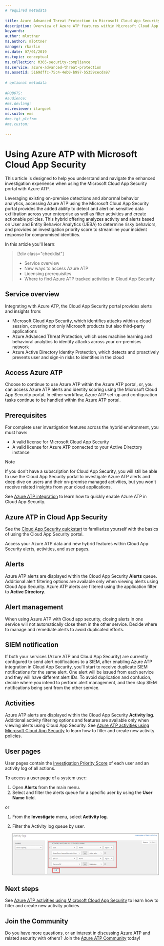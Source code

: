 ```yaml
---
# required metadata

title: Azure Advanced Threat Protection in Microsoft Cloud App Security  | Microsoft Docs
description: Overview of Azure ATP features within Microsoft Cloud App Security.
keywords:
author: mlottner
ms.author: mlottner
manager: rkarlin
ms.date: 07/01/2019
ms.topic: conceptual
ms.collection: M365-security-compliance
ms.service: azure-advanced-threat-protection
ms.assetid: 5169dffc-75c4-4eb0-b997-b5359cecda97

# optional metadata

#ROBOTS:
#audience:
#ms.devlang:
ms.reviewer: itargoet
ms.suite: ems
#ms.tgt_pltfrm:
#ms.custom:

---
```


# Using Azure ATP with Microsoft Cloud App Security 


This article is designed to help you understand and navigate the enhanced investigation experience when using the Microsoft Cloud App Security portal with Azure ATP. 

Leveraging existing on-premise detections and abnormal behavior analytics, accessing Azure ATP using the Microsoft Cloud App Security portal provides the added ability to detect and alert on sensitive data exfiltration across your enterprise as well as filter activities and create actionable policies. This hybrid offering analyzes activity and alerts based on User and Entity Behavior Analytics (UEBA) to determine risky behaviors, and provides an  investigation priority score to streamline your incident response for compromised identities. 

In this article you'll learn:

> [!div class="checklist"]
> * Service overview
> * New ways to access Azure ATP
> * Licensing prerequisites
> * Where to find Azure ATP tracked activities in Cloud App Security

## Service overview

Integrating with Azure ATP, the Cloud App Security portal provides alerts and insights from:
- Microsoft Cloud App Security, which identifies attacks within a cloud session, covering not only Microsoft products but also third-party applications
- Azure Advanced Threat Protection, which uses machine learning and behavioral analytics to identify attacks across your on-premises network
- Azure Active Directory Identity Protection, which detects and proactively prevents user and sign-in risks to identities in the cloud

## Access Azure ATP

Choose to continue to use Azure ATP within the Azure ATP portal, or, you can access Azure ATP alerts and identity scoring using the Microsoft Cloud App Security portal. In either workflow, Azure ATP set-up and configuration tasks continue to be handled within the Azure ATP portal. 

 

## Prerequisites

For complete user investigation features across the hybrid environment, you must have:
- A valid license for Microsoft Cloud App Security
- A valid license for Azure ATP connected to your Active Directory instance
 
>[!NOTE]
>If you don't have a subscription for Cloud App Security, you will still be able to use the Cloud App Security portal to investigate Azure ATP alerts and deep dive on users and their on-premise managed activities, but you won't receive related insights from your cloud applications.

See [Azure ATP integration](https://docs.microsoft.com/cloud-app-security/aatp-integration) to learn how to quickly enable Azure ATP in Cloud App Security.  
 
## Azure ATP in Cloud App Security 

See the [Cloud App Security quickstart](https://docs.microsoft.com/cloud-app-security/getting-started-with-cloud-app-security) to familiarize yourself with the basics of using the Cloud App Security portal. 

Access your Azure ATP data and new hybrid features within Cloud App Security alerts, activities, and user pages. 

## Alerts

Azure ATP alerts are displayed within the Cloud App Security **Alerts** queue. Additional alert filtering options are available only when viewing alerts using Cloud App Security. Azure ATP alerts are filtered using the application filter to **Active Directory**. 

## Alert management
When using Azure ATP with Cloud app security, closing alerts in one service will not automatically close them in the other service. Decide where to manage and remediate alerts to avoid duplicated efforts. 

## SIEM notification

If both your services (Azure ATP and Cloud App Security) are currently configured to send alert notifications to a SIEM, after enabling Azure ATP integration in Cloud App Security, you'll start to receive duplicate SIEM notifications for the same alert. One alert will be issued from each service and they will have different alert IDs. To avoid duplication and confusion, decide where you intend to perform alert management, and then stop SIEM notifications being sent from the other service.  

## Activities

Azure ATP alerts are displayed within the Cloud App Security **Activity log**. Additional activity filtering options and features are available only when viewing alerts using Cloud App Security. See [Azure ATP activities using Microsoft Cloud App Security](https://docs.microsoft.com/azure-advanced-threat-protection/atp-activities-filtering-mcas) to learn how to filter and create new activity policies.  

## User pages 

User pages contain the [Investigation Priority Score](https://docs.microsoft.com/cloud-app-security/tutorial-ueba) of each user and an activity log of all actions. 

To access a user page of a system user:
1. Open **Alerts** from the main menu.
1. Select and filter the alerts queue for a specific user by using the **User Name** field.

 or

1. From the **Investigate** menu, select **Activity log**. 
1. Filter the Activity log queue by user. 

    ![Activity log](media/atp-mcas-activity-filter.png)

## Next steps

See [Azure ATP activities using Microsoft Cloud App Security](https://docs.microsoft.com/azure-advanced-threat-protection/atp-activities-filtering-mcas) to learn how to filter and create new activity policies. 
  
## Join the Community

Do you have more questions, or an interest in discussing Azure ATP and related security with others? Join the [Azure ATP Community](https://techcommunity.microsoft.com/t5/Azure-Advanced-Threat-Protection/bd-p/AzureAdvancedThreatProtection) today!




